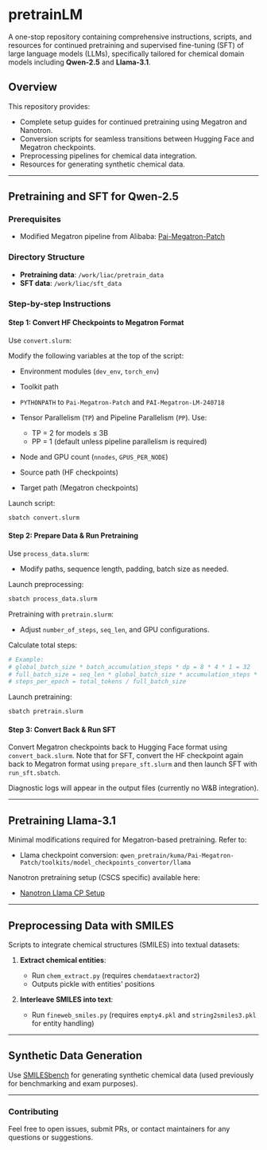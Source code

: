# pretrainLM

A one-stop repository containing comprehensive instructions, scripts, and resources for continued pretraining and supervised fine-tuning (SFT) of large language models (LLMs), specifically tailored for chemical domain models including **Qwen-2.5** and **Llama-3.1**.

## Overview

This repository provides:

* Complete setup guides for continued pretraining using Megatron and Nanotron.
* Conversion scripts for seamless transitions between Hugging Face and Megatron checkpoints.
* Preprocessing pipelines for chemical data integration.
* Resources for generating synthetic chemical data.

---

## Pretraining and SFT for Qwen-2.5

### Prerequisites

* Modified Megatron pipeline from Alibaba: [Pai-Megatron-Patch](https://github.com/alibaba/Pai-Megatron-Patch)

### Directory Structure

* **Pretraining data**: `/work/liac/pretrain_data`
* **SFT data**: `/work/liac/sft_data`

### Step-by-step Instructions

#### Step 1: Convert HF Checkpoints to Megatron Format

Use `convert.slurm`:

Modify the following variables at the top of the script:

* Environment modules (`dev_env`, `torch_env`)
* Toolkit path
* `PYTHONPATH` to `Pai-Megatron-Patch` and `PAI-Megatron-LM-240718`
* Tensor Parallelism (`TP`) and Pipeline Parallelism (`PP`). Use:

  * TP = 2 for models ≤ 3B
  * PP = 1 (default unless pipeline parallelism is required)
* Node and GPU count (`nnodes`, `GPUS_PER_NODE`)
* Source path (HF checkpoints)
* Target path (Megatron checkpoints)

Launch script:

```bash
sbatch convert.slurm
```

#### Step 2: Prepare Data & Run Pretraining

Use `process_data.slurm`:

* Modify paths, sequence length, padding, batch size as needed.

Launch preprocessing:

```bash
sbatch process_data.slurm
```

Pretraining with `pretrain.slurm`:

* Adjust `number_of_steps`, `seq_len`, and GPU configurations.

Calculate total steps:

```bash
# Example:
# global_batch_size * batch_accumulation_steps * dp = 8 * 4 * 1 = 32
# full_batch_size = seq_len * global_batch_size * accumulation_steps * dp
# steps_per_epoch = total_tokens / full_batch_size
```

Launch pretraining:

```bash
sbatch pretrain.slurm
```

#### Step 3: Convert Back & Run SFT

Convert Megatron checkpoints back to Hugging Face format using `convert_back.slurm`. Note that for SFT, convert the HF checkpoint again back to Megatron format using `prepare_sft.slurm` and then launch SFT with `run_sft.sbatch`.

Diagnostic logs will appear in the output files (currently no W\&B integration).

---

## Pretraining Llama-3.1

Minimal modifications required for Megatron-based pretraining. Refer to:

* Llama checkpoint conversion: `qwen_pretrain/kuma/Pai-Megatron-Patch/toolkits/model_checkpoints_convertor/llama`

Nanotron pretraining setup (CSCS specific) available here:

* [Nanotron Llama CP Setup](https://docs.google.com/document/d/1YBC5pFcrwh2Mo98vL1xQXSgUCTGyzX3bEKBpciRm-Lw/edit?usp=sharing)

---

## Preprocessing Data with SMILES

Scripts to integrate chemical structures (SMILES) into textual datasets:

1. **Extract chemical entities**:

   * Run `chem_extract.py` (requires `chemdataextractor2`)
   * Outputs pickle with entities' positions

2. **Interleave SMILES into text**:

   * Run `fineweb_smiles.py` (requires `empty4.pkl` and `string2smiles3.pkl` for entity handling)

---

## Synthetic Data Generation

Use [SMILESbench](https://github.com/schwallergroup/SMILESbench/tree/main) for generating synthetic chemical data (used previously for benchmarking and exam purposes).

---

### Contributing

Feel free to open issues, submit PRs, or contact maintainers for any questions or suggestions.

